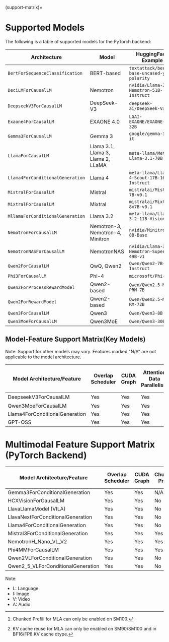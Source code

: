 (support-matrix)=
# Supported Models

The following is a table of supported models for the PyTorch backend:

| Architecture                         | Model                              | HuggingFace Example                          |
| ------------------------------------ | ---------------------------------- | -------------------------------------------- |
| `BertForSequenceClassification`      | BERT-based                         | `textattack/bert-base-uncased-yelp-polarity` |
| `DeciLMForCausalLM`                  | Nemotron                           | `nvidia/Llama-3_1-Nemotron-51B-Instruct`     |
| `DeepseekV3ForCausalLM`              | DeepSeek-V3                        | `deepseek-ai/DeepSeek-V3`                    |
| `Exaone4ForCausalLM`                 | EXAONE 4.0                         | `LGAI-EXAONE/EXAONE-4.0-32B`                 |
| `Gemma3ForCausalLM`                  | Gemma 3                            | `google/gemma-3-1b-it`                       |
| `LlamaForCausalLM`                   | Llama 3.1, Llama 3, Llama 2, LLaMA | `meta-llama/Meta-Llama-3.1-70B`              |
| `Llama4ForConditionalGeneration`     | Llama 4                            | `meta-llama/Llama-4-Scout-17B-16E-Instruct`  |
| `MistralForCausalLM`                 | Mistral                            | `mistralai/Mistral-7B-v0.1`                  |
| `MixtralForCausalLM`                 | Mixtral                            | `mistralai/Mixtral-8x7B-v0.1`                |
| `MllamaForConditionalGeneration`     | Llama 3.2                          | `meta-llama/Llama-3.2-11B-Vision`            |
| `NemotronForCausalLM`                | Nemotron-3, Nemotron-4, Minitron   | `nvidia/Minitron-8B-Base`                    |
| `NemotronNASForCausalLM`             | NemotronNAS                        | `nvidia/Llama-3_3-Nemotron-Super-49B-v1`     |
| `Qwen2ForCausalLM`                   | QwQ, Qwen2                         | `Qwen/Qwen2-7B-Instruct`                     |
| `Phi3ForCausalLM`                    | Phi-4                              | `microsoft/Phi-4`                            |
| `Qwen2ForProcessRewardModel`         | Qwen2-based                        | `Qwen/Qwen2.5-Math-PRM-7B`                   |
| `Qwen2ForRewardModel`                | Qwen2-based                        | `Qwen/Qwen2.5-Math-RM-72B`                   |
| `Qwen3ForCausalLM`                   | Qwen3                              | `Qwen/Qwen3-8B`                              |
| `Qwen3MoeForCausalLM`                | Qwen3MoE                           | `Qwen/Qwen3-30B-A3B`                         |



## Model-Feature Support Matrix(Key Models)

Note: Support for other models may vary. Features marked "N/A" are not applicable to the model architecture.

| Model Architecture/Feature     | Overlap Scheduler | CUDA Graph | Attention Data Parallelism | Disaggregated Serving | Chunked Prefill | MTP | EAGLE-3(One Model Engine) | EAGLE-3(Two Model Engine) | Torch Sampler | TLLM C++ Sampler | KV Cache Reuse | Sliding Window Attention | Logits Post Processor | Guided Decoding |
| ------------------------------ | ----------------- | ---------- | -------------------------- | --------------------- | --------------- | --- | ------------------------- | ------------------------- | ------------- | ---------------- | -------------- | ------------------------ | --------------------- | --------------- |
| DeepseekV3ForCausalLM          | Yes               | Yes        | Yes                        | Yes                   | Yes [^1]        | Yes | No                        | No                        | Yes           | Yes              | Yes [^2]       | N/A                      | Yes                   | Yes             |
| Qwen3MoeForCausalLM            | Yes               | Yes        | Yes                        | Yes                   | Yes             | No  | Yes                       | Yes                       | Yes           | Yes              | Yes            | N/A                      | Yes                   | Yes             |
| Llama4ForConditionalGeneration | Yes               | Yes        | Yes                        | Yes                   | Yes             | No  | Yes                       | Yes                       | Yes           | Yes              | Untested       | N/A                      | Yes                   | Yes             |
| GPT-OSS                        | Yes               | Yes        | Yes                        | Yes                   | No              | No  | Yes                       | No                        | Yes           | Yes              | No             | N/A                      | Yes                   | Yes             |

[^1]: Chunked Prefill for MLA can only be enabled on SM100.
[^2]: KV cache reuse for MLA can only be enabled on SM90/SM100 and in BF16/FP8 KV cache dtype.


# Multimodal Feature Support Matrix (PyTorch Backend)

| Model Architecture/Feature         | Overlap Scheduler | CUDA Graph | Chunked Prefill | Torch Sampler | TLLM C++ Sampler | KV Cache Reuse | Logits Post Processor | EPD Disaggregated Serving | Modality |
| ---------------------------------- | ----------------- | ---------- | --------------- | ------------- | ---------------- | -------------- | --------------------- | ------------------------- | -------- |
| Gemma3ForConditionalGeneration     | Yes               | Yes        | N/A             | Yes           | Yes              | N/A            | Yes                   | No                        | L + I    |
| HCXVisionForCausalLM               | Yes               | Yes        | No              | Yes           | Yes              | No             | Yes                   | No                        | L + I    |
| LlavaLlamaModel (VILA)             | Yes               | Yes        | No              | Yes           | Yes              | No             | Yes                   | No                        | L + I + V |
| LlavaNextForConditionalGeneration  | Yes               | Yes        | No              | Yes           | Yes              | No             | Yes                   | No                        | L + I    |
| Llama4ForConditionalGeneration     | Yes               | Yes        | No              | Yes           | Yes              | No             | Yes                   | No                        | L + I    |
| Mistral3ForConditionalGeneration   | Yes               | Yes        | Yes             | Yes           | Yes              | Yes            | Yes                   | No                        | L + I    |
| NemotronH_Nano_VL_V2               | Yes               | Yes        | Yes             | Yes           | Yes              | No             | Yes                   | No                        | L + I + V |
| Phi4MMForCausalLM                  | Yes               | Yes        | Yes             | Yes           | Yes              | Yes            | Yes                   | No                        | L + I + A |
| Qwen2VLForConditionalGeneration    | Yes               | Yes        | No              | Yes           | Yes              | Yes            | Yes                   | No                        | L + I + V |
| Qwen2_5_VLForConditionalGeneration | Yes               | Yes        | No              | Yes           | Yes              | Yes            | Yes                   | No                        | L + I + V |

Note:
- L: Language
- I: Image
- V: Video
- A: Audio
